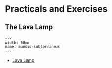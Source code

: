# Practicals and Exercises 



## The Lava Lamp

```{figure} Exercises/Figures/LavaLamp/BlueLava.png
---
width: 50mm
name: mundus-subterraneus
---
```

 - [Lava Lamp](Exercises/LavaLamp)